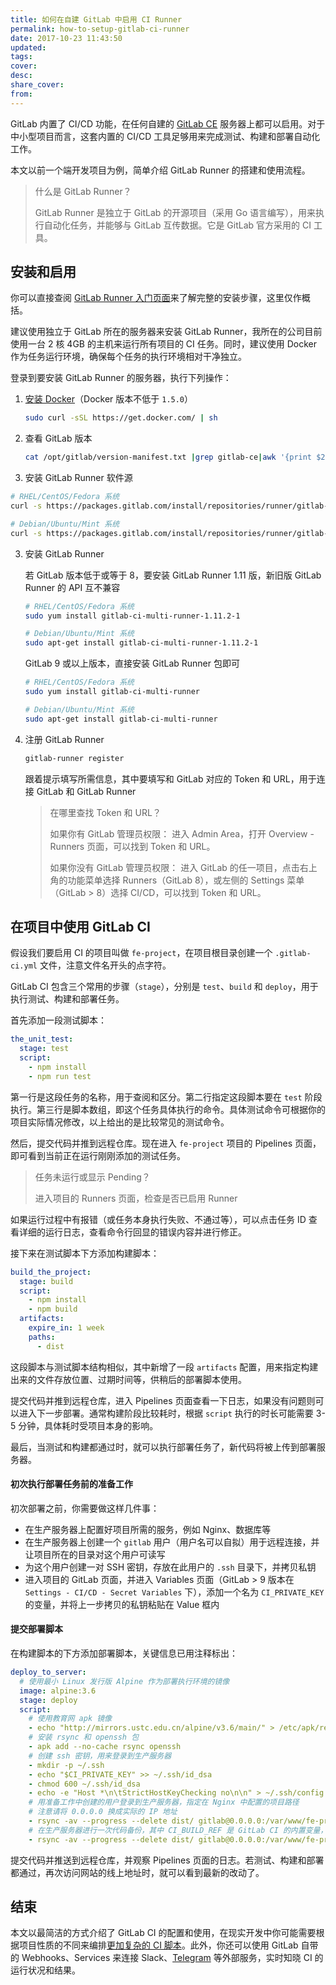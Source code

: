 ```yaml
---
title: 如何在自建 GitLab 中启用 CI Runner
permalink: how-to-setup-gitlab-ci-runner
date: 2017-10-23 11:43:50
updated:
tags:
cover:
desc:
share_cover:
from:
---
```


GitLab 内置了 CI/CD 功能，在任何自建的 [GitLab CE](https://about.gitlab.com/installation/) 服务器上都可以启用。对于中小型项目而言，这套内置的 CI/CD 工具足够用来完成测试、构建和部署自动化工作。

本文以前一个端开发项目为例，简单介绍 GitLab Runner 的搭建和使用流程。

> 什么是 GitLab Runner？
>
> GitLab Runner 是独立于 GitLab 的开源项目（采用 Go 语言编写），用来执行自动化任务，并能够与 GitLab 互传数据。它是 GitLab 官方采用的 CI 工具。

## 安装和启用

你可以直接查阅 [GitLab Runner 入门页面](https://docs.gitlab.com/runner/)来了解完整的安装步骤，这里仅作概括。

建议使用独立于 GitLab 所在的服务器来安装 GitLab Runner，我所在的公司目前使用一台 2 核 4GB 的主机来运行所有项目的 CI 任务。同时，建议使用 Docker 作为任务运行环境，确保每个任务的执行环境相对干净独立。

登录到要安装 GitLab Runner 的服务器，执行下列操作：

1. [安装 Docker](https://docs.docker.com/engine/installation/)（Docker 版本不低于 `1.5.0`）

   ```bash
   sudo curl -sSL https://get.docker.com/ | sh
   ```

2. 查看 GitLab 版本

   ```bash
   cat /opt/gitlab/version-manifest.txt |grep gitlab-ce|awk '{print $2}'
   ```

3. 安装 GitLab Runner 软件源

  ```bash
  # RHEL/CentOS/Fedora 系统
  curl -s https://packages.gitlab.com/install/repositories/runner/gitlab-ci-multi-runner/script.rpm.sh | sudo bash

  # Debian/Ubuntu/Mint 系统
  curl -s https://packages.gitlab.com/install/repositories/runner/gitlab-ci-multi-runner/script.deb.sh | sudo bash
  ```

3. 安装 GitLab Runner

   若 GitLab 版本低于或等于 8，要安装 GitLab Runner 1.11 版，新旧版 GitLab Runner 的 API 互不兼容

   ```bash
   # RHEL/CentOS/Fedora 系统
   sudo yum install gitlab-ci-multi-runner-1.11.2-1

   # Debian/Ubuntu/Mint 系统
   sudo apt-get install gitlab-ci-multi-runner-1.11.2-1
   ```

   GitLab 9 或以上版本，直接安装 GitLab Runner 包即可

   ```bash
   # RHEL/CentOS/Fedora 系统
   sudo yum install gitlab-ci-multi-runner

   # Debian/Ubuntu/Mint 系统
   sudo apt-get install gitlab-ci-multi-runner
   ```

4. 注册 GitLab Runner

   ```bash
   gitlab-runner register
   ```

   跟着提示填写所需信息，其中要填写和 GitLab 对应的 Token 和 URL，用于连接 GitLab 和 GitLab Runner

   > 在哪里查找 Token 和 URL？
   >
   > 如果你有 GitLab 管理员权限：
   > 进入 Admin Area，打开 Overview - Runners 页面，可以找到 Token 和 URL。
   >
   > 如果你没有 GitLab 管理员权限：
   > 进入 GitLab 的任一项目，点击右上角的功能菜单选择 Runners（GitLab 8），或左侧的 Settings 菜单（GitLab > 8）选择 CI/CD，可以找到 Token 和 URL。

## 在项目中使用 GitLab CI

假设我们要启用 CI 的项目叫做 `fe-project`，在项目根目录创建一个 `.gitlab-ci.yml` 文件，注意文件名开头的点字符。

GitLab CI 包含三个常用的步骤（`stage`），分别是 `test`、`build` 和 `deploy`，用于执行测试、构建和部署任务。

首先添加一段测试脚本：

```yml
the_unit_test:
  stage: test
  script:
    - npm install
    - npm run test
```

第一行是这段任务的名称，用于查阅和区分。第二行指定这段脚本要在 `test` 阶段执行。第三行是脚本数组，即这个任务具体执行的命令。具体测试命令可根据你的项目实际情况修改，以上给出的是比较常见的测试命令。

然后，提交代码并推到远程仓库。现在进入 `fe-project` 项目的 Pipelines 页面，即可看到当前正在运行刚刚添加的测试任务。

> 任务未运行或显示 Pending？
>
> 进入项目的 Runners 页面，检查是否已启用 Runner

如果运行过程中有报错（或任务本身执行失败、不通过等），可以点击任务 ID 查看详细的运行日志，查看命令行回显的错误内容并进行修正。

接下来在测试脚本下方添加构建脚本：

```yml
build_the_project:
  stage: build
  script:
    - npm install
    - npm build
  artifacts:
    expire_in: 1 week
    paths:
      - dist
```

这段脚本与测试脚本结构相似，其中新增了一段 `artifacts` 配置，用来指定构建出来的文件存放位置、过期时间等，供稍后的部署脚本使用。

提交代码并推到远程仓库，进入 Pipelines 页面查看一下日志，如果没有问题则可以进入下一步部署。通常构建阶段比较耗时，根据 `script` 执行的时长可能需要 3-5 分钟，具体耗时受项目本身的影响。

最后，当测试和构建都通过时，就可以执行部署任务了，新代码将被上传到部署服务器。

#### 初次执行部署任务前的准备工作

初次部署之前，你需要做这样几件事：

- 在生产服务器上配置好项目所需的服务，例如 Nginx、数据库等
- 在生产服务器上创建一个 `gitlab` 用户（用户名可以自拟）用于远程连接，并让项目所在的目录对这个用户可读写
- 为这个用户创建一对 SSH 密钥，存放在此用户的 `.ssh` 目录下，并拷贝私钥
- 进入项目的 GitLab 页面，并进入 Variables 页面（GitLab > 9 版本在 `Settings - CI/CD - Secret Variables` 下），添加一个名为 `CI_PRIVATE_KEY` 的变量，并将上一步拷贝的私钥粘贴在 Value 框内

#### 提交部署脚本

在构建脚本的下方添加部署脚本，关键信息已用注释标出：

```yml
deploy_to_server:
  # 使用最小 Linux 发行版 Alpine 作为部署执行环境的镜像
  image: alpine:3.6
  stage: deploy
  script:
    # 使用教育网 apk 镜像
    - echo "http://mirrors.ustc.edu.cn/alpine/v3.6/main/" > /etc/apk/repositories
    # 安装 rsync 和 openssh 包
    - apk add --no-cache rsync openssh
    # 创建 ssh 密钥，用来登录到生产服务器
    - mkdir -p ~/.ssh
    - echo "$CI_PRIVATE_KEY" >> ~/.ssh/id_dsa
    - chmod 600 ~/.ssh/id_dsa
    - echo -e "Host *\n\tStrictHostKeyChecking no\n\n" > ~/.ssh/config
    # 用准备工作中创建的用户登录到生产服务器，指定在 Nginx 中配置的项目路径
    # 注意请将 0.0.0.0 换成实际的 IP 地址
    - rsync -av --progress --delete dist/ gitlab@0.0.0.0:/var/www/fe-project/dist/
    # 在生产服务器进行一次代码备份，其中 CI_BUILD_REF 是 GitLab CI 的内置变量，表示构建任务的 ID 哈希值，用来区分不同构建的产出物，便于部署发现问题时立即将线上代码切换为任一可用版本
    - rsync -av --progress --delete dist/ gitlab@0.0.0.0:/var/www/fe-project/dist-$CI_BUILD_REF/
```

提交代码并推送到远程仓库，并观察 Pipelines 页面的日志。若测试、构建和部署都通过，再次访问网站的线上地址时，就可以看到最新的改动了。

## 结束

本文以最简洁的方式介绍了 GitLab CI 的配置和使用，在现实开发中你可能需要根据项目性质的不同来编排[更加复杂的 CI 脚本](https://docs.gitlab.com/runner/configuration/advanced-configuration.html)。此外，你还可以使用 GitLab 自带的 Webhooks、Services 来连接 Slack、[Telegram](https://integram.org/) 等外部服务，实时知晓 CI 的运行状况和结果。
